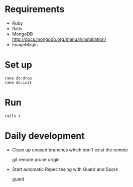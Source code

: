 # Requirements
* Ruby
* Rails
* MongoDB  
http://docs.mongodb.org/manual/installation/
* ImageMagic

# Set up
    rake db:drop
    rake db:init

# Run
    rails s

# Daily development
- Clean up unused branches which don't exist the remote

    git remote prune origin

- Start automatic Rspec tesing with Guard and Spork

    guard
